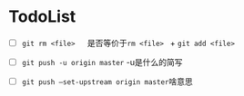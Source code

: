 # TodoList

+ [ ] ```git rm <file>   ```是否等价于```rm <file> ``` + ```git add <file> ```
+ [ ] ```git push -u origin master``` -u是什么的简写
+ [ ] ```git push —set-upstream origin master```啥意思

